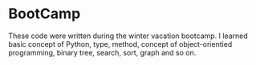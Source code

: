 # BootCamp

These code were written during the winter vacation bootcamp.
I learned basic concept of Python, type, method, concept of object-orientied programming, binary tree, search, sort, graph and so on.
